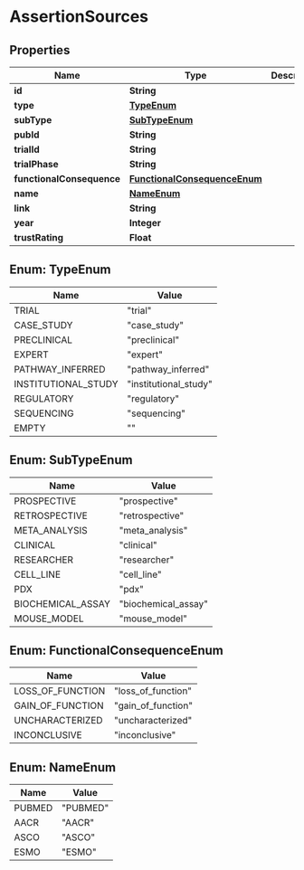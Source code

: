 # AssertionSources

## Properties
Name | Type | Description | Notes
------------ | ------------- | ------------- | -------------
**id** | **String** |  | 
**type** | [**TypeEnum**](#TypeEnum) |  |  [optional]
**subType** | [**SubTypeEnum**](#SubTypeEnum) |  |  [optional]
**pubId** | **String** |  |  [optional]
**trialId** | **String** |  |  [optional]
**trialPhase** | **String** |  |  [optional]
**functionalConsequence** | [**FunctionalConsequenceEnum**](#FunctionalConsequenceEnum) |  |  [optional]
**name** | [**NameEnum**](#NameEnum) |  |  [optional]
**link** | **String** |  |  [optional]
**year** | **Integer** |  |  [optional]
**trustRating** | **Float** |  |  [optional]

<a name="TypeEnum"></a>
## Enum: TypeEnum
Name | Value
---- | -----
TRIAL | &quot;trial&quot;
CASE_STUDY | &quot;case_study&quot;
PRECLINICAL | &quot;preclinical&quot;
EXPERT | &quot;expert&quot;
PATHWAY_INFERRED | &quot;pathway_inferred&quot;
INSTITUTIONAL_STUDY | &quot;institutional_study&quot;
REGULATORY | &quot;regulatory&quot;
SEQUENCING | &quot;sequencing&quot;
EMPTY | &quot;&quot;

<a name="SubTypeEnum"></a>
## Enum: SubTypeEnum
Name | Value
---- | -----
PROSPECTIVE | &quot;prospective&quot;
RETROSPECTIVE | &quot;retrospective&quot;
META_ANALYSIS | &quot;meta_analysis&quot;
CLINICAL | &quot;clinical&quot;
RESEARCHER | &quot;researcher&quot;
CELL_LINE | &quot;cell_line&quot;
PDX | &quot;pdx&quot;
BIOCHEMICAL_ASSAY | &quot;biochemical_assay&quot;
MOUSE_MODEL | &quot;mouse_model&quot;

<a name="FunctionalConsequenceEnum"></a>
## Enum: FunctionalConsequenceEnum
Name | Value
---- | -----
LOSS_OF_FUNCTION | &quot;loss_of_function&quot;
GAIN_OF_FUNCTION | &quot;gain_of_function&quot;
UNCHARACTERIZED | &quot;uncharacterized&quot;
INCONCLUSIVE | &quot;inconclusive&quot;

<a name="NameEnum"></a>
## Enum: NameEnum
Name | Value
---- | -----
PUBMED | &quot;PUBMED&quot;
AACR | &quot;AACR&quot;
ASCO | &quot;ASCO&quot;
ESMO | &quot;ESMO&quot;

